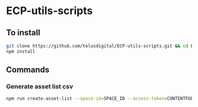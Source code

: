 # ECP-utils-scripts

## To install
```bash
git clone https://github.com/telusdigital/ECP-utils-scripts.git && cd ECP-utils-scripts
npm install
```

## Commands
### Generate asset list csv
```bash
npm run create-asset-list --space-id=SPACE_ID --access-token=CONTENTFUL_MANAGEMENT_TOKEN
```

